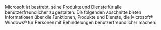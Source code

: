 <Token xmlns:xlink="http://www.w3.org/1999/xlink">Microsoft ist bestrebt, seine Produkte und Dienste für alle benutzerfreundlicher zu gestalten. Die folgenden Abschnitte bieten Informationen über die Funktionen, Produkte und Dienste, die Microsoft® Windows® für Personen mit Behinderungen benutzerfreundlicher machen:</Token>

<!--HONumber=May16_HO1-->


